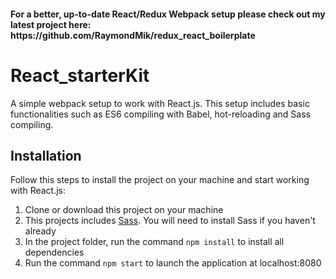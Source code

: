 <h4>For a better, up-to-date React/Redux Webpack setup please check out my latest  project here: https://github.com/RaymondMik/redux_react_boilerplate</h4>

# React_starterKit
A simple webpack setup to work with React.js. This setup includes basic functionalities such as ES6 compiling with Babel, hot-reloading and Sass compiling.

<h2>Installation</h2>
Follow this steps to install the project on your machine and start working with React.js:
<ol>
  <li>Clone or download this project on your machine</li>
  <li>This projects includes <a href="http://sass-lang.com/" target="blank">Sass</a>. 
  You will need to install Sass if you haven't already</li>
  <li>In the project folder, run the command <code>npm install</code> to install all dependencies</li>
  <li>Run the command <code>npm start</code> to launch the application at localhost:8080</li>
</ol>

